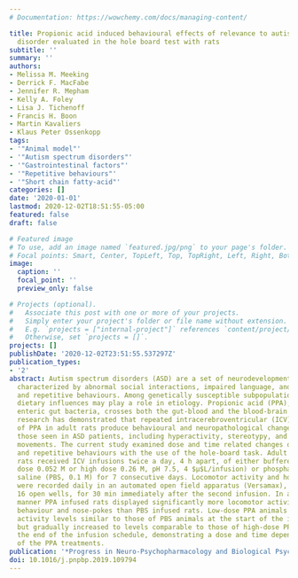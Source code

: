 ```yaml
---
# Documentation: https://wowchemy.com/docs/managing-content/

title: Propionic acid induced behavioural effects of relevance to autism spectrum
  disorder evaluated in the hole board test with rats
subtitle: ''
summary: ''
authors:
- Melissa M. Meeking
- Derrick F. MacFabe
- Jennifer R. Mepham
- Kelly A. Foley
- Lisa J. Tichenoff
- Francis H. Boon
- Martin Kavaliers
- Klaus Peter Ossenkopp
tags:
- '"Animal model"'
- '"Autism spectrum disorders"'
- '"Gastrointestinal factors"'
- '"Repetitive behaviours"'
- '"Short chain fatty-acid"'
categories: []
date: '2020-01-01'
lastmod: 2020-12-02T18:51:55-05:00
featured: false
draft: false

# Featured image
# To use, add an image named `featured.jpg/png` to your page's folder.
# Focal points: Smart, Center, TopLeft, Top, TopRight, Left, Right, BottomLeft, Bottom, BottomRight.
image:
  caption: ''
  focal_point: ''
  preview_only: false

# Projects (optional).
#   Associate this post with one or more of your projects.
#   Simply enter your project's folder or file name without extension.
#   E.g. `projects = ["internal-project"]` references `content/project/deep-learning/index.md`.
#   Otherwise, set `projects = []`.
projects: []
publishDate: '2020-12-02T23:51:55.537297Z'
publication_types:
- '2'
abstract: Autism spectrum disorders (ASD) are a set of neurodevelopmental disorders
  characterized by abnormal social interactions, impaired language, and stereotypic
  and repetitive behaviours. Among genetically susceptible subpopulations, gut and
  dietary influences may play a role in etiology. Propionic acid (PPA), produced by
  enteric gut bacteria, crosses both the gut-blood and the blood-brain barrier. Previous
  research has demonstrated that repeated intracerebroventricular (ICV) infusions
  of PPA in adult rats produce behavioural and neuropathological changes similar to
  those seen in ASD patients, including hyperactivity, stereotypy, and repetitive
  movements. The current study examined dose and time related changes of exploratory
  and repetitive behaviours with the use of the hole-board task. Adult male Long-Evans
  rats received ICV infusions twice a day, 4 h apart, of either buffered PPA (low
  dose 0.052 M or high dose 0.26 M, pH 7.5, 4 $μ$L/infusion) or phosphate buffered
  saline (PBS, 0.1 M) for 7 consecutive days. Locomotor activity and hole-poke behaviour
  were recorded daily in an automated open field apparatus (Versamax), equipped with
  16 open wells, for 30 min immediately after the second infusion. In a dose dependent
  manner PPA infused rats displayed significantly more locomotor activity, stereotypic
  behaviour and nose-pokes than PBS infused rats. Low-dose PPA animals showed locomotor
  activity levels similar to those of PBS animals at the start of the infusion schedule,
  but gradually increased to levels comparable to those of high-dose PPA animals by
  the end of the infusion schedule, demonstrating a dose and time dependent effect
  of the PPA treatments.
publication: '*Progress in Neuro-Psychopharmacology and Biological Psychiatry*'
doi: 10.1016/j.pnpbp.2019.109794
---
```

